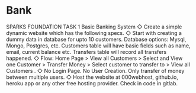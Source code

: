 # Bank
SPARKS FOUNDATION TASK 1
Basic Banking System
  ◇  Create a simple dynamic website which has the following specs.
  ◇  Start with creating a dummy data in database for upto 10
      customers. Database options: Mysql, Mongo, Postgres, etc.
      Customers table will have basic fields such as name, email,
      current balance etc. Transfers table will record all transfers
      happened.
  ◇  Flow: Home Page > View all Customers > Select and View one
      Customer > Transfer Money > Select customer to transfer to >
      View all Customers .
  ◇   No Login Page. No User Creation. Only transfer of money
      between multiple users.
  ◇  Host the website at 000webhost, github.io, heroku app or any
      other free hosting provider. Check in code in gitlab.
